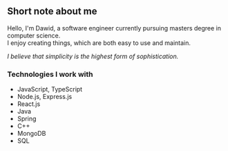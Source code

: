 ## Short note about me
Hello, I'm Dawid, a software engineer currently pursuing masters degree in computer science.<br>
I enjoy creating things, which are both easy to use and maintain.

*I believe that simplicity is the highest form of sophistication.*

### Technologies I work with
- JavaScript, TypeScript
- Node.js, Express.js
- React.js
- Java
- Spring
- C++
- MongoDB
- SQL
